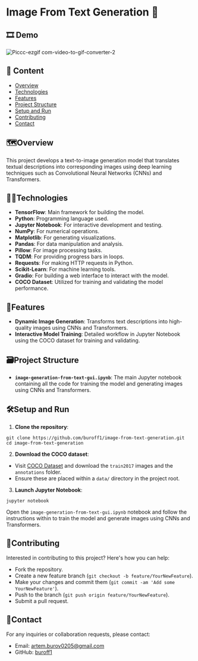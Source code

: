 # Image From Text Generation 🎨

## 🎞️ Demo
![Piccc-ezgif com-video-to-gif-converter-2](https://github.com/user-attachments/assets/51f02086-374a-4c9e-be07-ec441d5bb28a)


## 📝 Content

- [Overview](#%EF%B8%8Foverview)
- [Technologies](#technologies)
- [Features](#features)
- [Project Structure](#%EF%B8%8Fproject-structure)
- [Setup and Run](#setup-and-run)
- [Contributing](#contributing)
- [Contact](#contact)

## 🗺️Overview

This project develops a text-to-image generation model that translates textual descriptions into corresponding images using deep learning techniques such as Convolutional Neural Networks (CNNs) and Transformers.

## 👨‍💻Technologies

- **TensorFlow**: Main framework for building the model.
- **Python**: Programming language used.
- **Jupyter Notebook**: For interactive development and testing.
- **NumPy**: For numerical operations.
- **Matplotlib**: For generating visualizations.
- **Pandas**: For data manipulation and analysis.
- **Pillow**: For image processing tasks.
- **TQDM**: For providing progress bars in loops.
- **Requests**: For making HTTP requests in Python.
- **Scikit-Learn**: For machine learning tools.
- **Gradio**: For building a web interface to interact with the model.
- **COCO Dataset**: Utilized for training and validating the model performance.

## 👀Features

- **Dynamic Image Generation**: Transforms text descriptions into high-quality images using CNNs and Transformers.
- **Interactive Model Training**: Detailed workflow in Jupyter Notebook using the COCO dataset for training and validating.

## 🗃️Project Structure

- **`image-generation-from-text-gui.ipynb`**: The main Jupyter notebook containing all the code for training the model and generating images using CNNs and Transformers.

## 🛠Setup and Run

1. **Clone the repository**:
```
git clone https://github.com/buroff1/image-from-text-generation.git
cd image-from-text-generation
```
2. **Download the COCO dataset**:
- Visit [COCO Dataset](https://cocodataset.org/#download) and download the `train2017` images and the `annotations` folder.
- Ensure these are placed within a `data/` directory in the project root.
3. **Launch Jupyter Notebook**:
```
jupyter notebook
```
Open the `image-generation-from-text-gui.ipynb` notebook and follow the instructions within to train the model and generate images using CNNs and Transformers.

## 🤝Contributing

Interested in contributing to this project? Here's how you can help:
- Fork the repository.
- Create a new feature branch (`git checkout -b feature/YourNewFeature`).
- Make your changes and commit them (`git commit -am 'Add some YourNewFeature'`).
- Push to the branch (`git push origin feature/YourNewFeature`).
- Submit a pull request.

## 📧Contact

For any inquiries or collaboration requests, please contact:
- Email: [artem.burov0205@gmail.com](mailto:artem.burov0205@gmail.com)
- GitHub: [buroff1](https://github.com/buroff1)

